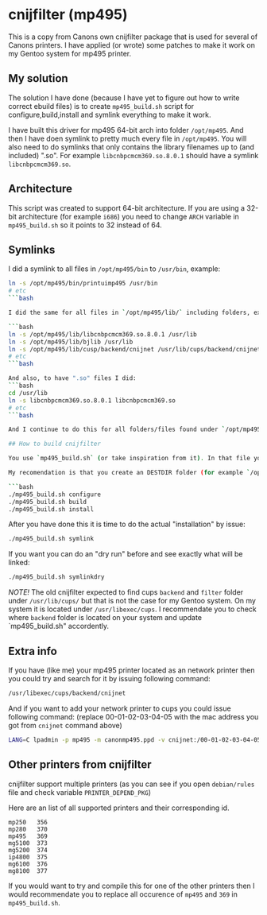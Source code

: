 # cnijfilter (mp495)

This is a copy from Canons own cnijfilter package that is used for several of Canons printers. I have applied (or wrote) some patches to make it work on my Gentoo system for mp495 printer.

## My solution

The solution I have done (because I have yet to figure out how to write correct ebuild files) is to create `mp495_build.sh` script for configure,build,install and symlink everything to make it work.

I have built this driver for mp495 64-bit arch into folder `/opt/mp495`. And then I have doen symlink to pretty much every file in `/opt/mp495`.
You will also need to do symlinks that only contains the library filenames up to (and included) ".so". For example `libcnbpcmcm369.so.8.0.1` should have a symlink `libcnbpcmcm369.so`.

## Architecture

This script was created to support 64-bit architecture. If you are using a 32-bit architecture (for example `i686`) you need to change `ARCH` variable in `mp495_build.sh` so it points to 32 instead of 64.

## Symlinks

I did a symlink to all files in `/opt/mp495/bin` to `/usr/bin`, example:

```bash
ln -s /opt/mp495/bin/printuimp495 /usr/bin
# etc
```bash

I did the same for all files in `/opt/mp495/lib/` including folders, example:

```bash
ln -s /opt/mp495/lib/libcnbpcmcm369.so.8.0.1 /usr/lib
ln -s /opt/mp495/lib/bjlib /usr/lib
ln -s /opt/mp495/lib/cusp/backend/cnijnet /usr/lib/cups/backend/cnijnet
# etc
```bash

And also, to have ".so" files I did:
```bash
cd /usr/lib
ln -s libcnbpcmcm369.so.8.0.1 libcnbpcmcm369.so
# etc
```bash

And I continue to do this for all folders/files found under `/opt/mp495`.

## How to build cnijfilter

You use `mp495_build.sh` (or take inspiration from it). In that file you have an "DESTDIR" variable and that is where the output files will be after an "install" instruction.

My recomendation is that you create an DESTDIR folder (for example `/opt/mp495`) that you have read-write access to. That way you can do configure,build and install as normal user and not fear any evil instructions from this script.

```bash
./mp495_build.sh configure
./mp495_build.sh build
./mp495_build.sh install
```

After you have done this it is time to do the actual "installation" by issue:

```bash
./mp495_build.sh symlink
```

If you want you can do an "dry run" before and see exactly what will be linked:

```bash
./mp495_build.sh symlinkdry
```

*NOTE!*
The old cnijfilter expected to find cups `backend` and `filter` folder under `/usr/lib/cups/` but that is not the case for my Gentoo system. On my system it is located under `/usr/libexec/cups`.
I recommendate you to check where `backend` folder is located on your system and update `mp495_build.sh" accordently.


## Extra info

If you have (like me) your mp495 printer located as an network printer then you could try and search for it by issuing following command:

```bash
/usr/libexec/cups/backend/cnijnet
```

And if you want to add your network printer to cups you could issue following command:
(replace 00-01-02-03-04-05 with the mac address you got from `cnijnet` command above)

```bash
LANG=C lpadmin -p mp495 -m canonmp495.ppd -v cnijnet:/00-01-02-03-04-05 -E
```

## Other printers from cnijfilter

cnijfilter support multiple printers (as you can see if you open `debian/rules` file and check variable `PRINTER_DEPEND_PKG`)

Here are an list of all supported printers and their corresponding id.

```
mp250   356
mp280   370
mp495   369
mg5100  373
mg5200  374
ip4800  375
mg6100  376
mg8100  377
```

If you would want to try and compile this for one of the other printers then I would recommendate you to replace all occurence of `mp495` and `369` in `mp495_build.sh`.
